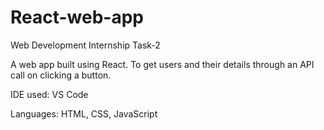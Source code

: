 # React-web-app
Web Development Internship Task-2

A web app built using React. To get users and their details through an API call on clicking a button.

IDE used: VS Code

Languages: HTML, CSS, JavaScript
